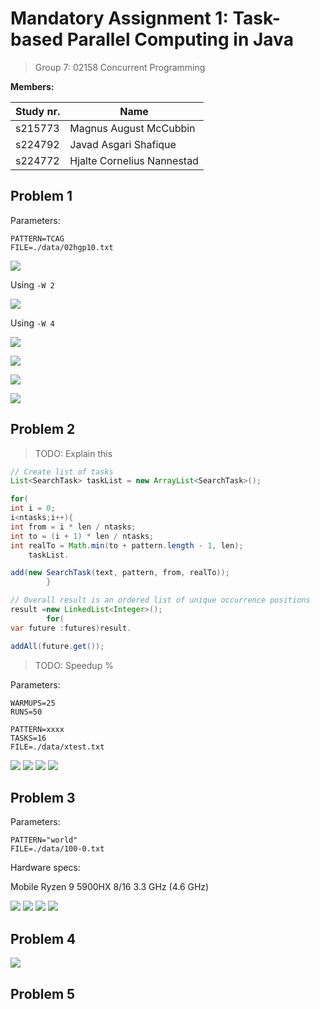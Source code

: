 # Mandatory Assignment 1: Task-based Parallel Computing in Java

> Group 7:
> 02158 Concurrent Programming

**Members:**

| Study nr. | Name                       |
|-----------|----------------------------|
| s215773   | Magnus August McCubbin     |
| s224792   | Javad Asgari Shafique      | 
| s224772   | Hjalte Cornelius Nannestad |

## Problem 1

Parameters:

```
PATTERN=TCAG
FILE=./data/02hgp10.txt
```

![](./images/problem-1-10.png)

Using `-W 2`

![](./images/problem-1-10-2.png)

Using `-W 4`

![](./images/problem-1-10-4.png)

![](./images/problem-1-50-2.png)

![](./images/problem-1-50-4.png)

![](./images/problem-1-50-25.png)

## Problem 2

> TODO: Explain this

```java
// Create list of tasks
List<SearchTask> taskList = new ArrayList<SearchTask>();

for(
int i = 0;
i<ntasks;i++){
int from = i * len / ntasks;
int to = (i + 1) * len / ntasks;
int realTo = Math.min(to + pattern.length - 1, len);
    taskList.

add(new SearchTask(text, pattern, from, realTo));
        }
```

```java
// Overall result is an ordered list of unique occurrence positions
result =new LinkedList<Integer>();
        for(
var future :futures)result.

addAll(future.get()); 
```

> TODO: Speedup %

Parameters:

```
WARMUPS=25
RUNS=50

PATTERN=xxxx
TASKS=16
FILE=./data/xtest.txt
```

![](./images/problem-2-single.png)
![](./images/problem-2-multi-1.png)
![](./images/problem-2-multi-2.png)
![](./images/problem-2-multi-16.png)

## Problem 3

Parameters:

```
PATTERN="world"
FILE=./data/100-0.txt
```

Hardware specs:

Mobile Ryzen 9 5900HX 8/16 3.3 GHz (4.6 GHz)

![](./images/problem-3-1.png)
![](./images/problem-3-2.png)
![](./images/problem-3-4.png)
![](./images/problem-3-16.png)

## Problem 4

![](./images/problem-4-speedup.png)

## Problem 5
